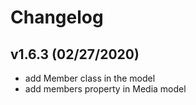 Changelog
=========

## v1.6.3 (02/27/2020)

* add Member class in the model
* add members property in Media model